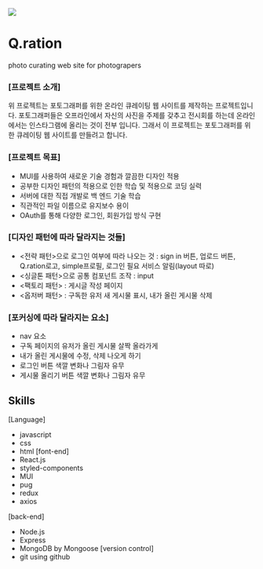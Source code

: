 <img src="https://capsule-render.vercel.app/api?type=waving&color=BDBDC8&height=150&section=header" />

# Q.ration
photo curating web site for photograpers

### [프로젝트 소개]
위 프로젝트는 포토그래퍼를 위한 온라인 큐레이팅 웹 사이트를 제작하는 프로젝트입니다.
포토그래퍼들은 오프라인에서 자신의 사진을 주제를 갖추고 전시회를 하는데 온라인에서는 인스타그램에 올리는 것이 전부 입니다. 그래서 이 프로젝트는 포토그래퍼를 위한 큐레이팅 웹 사이트를 만들려고 합니다.

### [프로젝트 목표]
 - MUI를 사용하여 새로운 기술 경험과 깔끔한 디자인 적용
 - 공부한 디자인 패턴의 적용으로 인한 학습 및 적용으로 코딩 실력
 - 서버에 대한 직접 개발로 백 엔드 기술 학습
 - 직관적인 파일 이름으로 유지보수 용이
 - OAuth를 통해 다양한 로그인, 회원가입 방식 구현

### [디자인 패턴에 따라 달라지는 것들]
 - <전략 패턴>으로 로그인 여부에 따라 나오는 것 : sign in 버튼, 업로드 버튼, Q.ration로고, simple프로필, 로그인 필요 서비스 알림(layout 따로)
 - <싱글톤 패턴>으로 공통 컴포넌트 조작 : input
 - <팩토리 패턴> : 게시글 작성 페이지 
 - <옵저버 패턴> : 구독한 유저 새 게시물 표시, 내가 올린 게시물 삭제

### [포커싱에 따라 달라지는 요소]
 - nav 요소
 - 구독 페이지의 유저가 올린 게시물 살짝 올라가게
 - 내가 올린 게시물에 수정, 삭제 나오게 하기
 - 로그인 버튼 색깔 변화나 그림자 유무
 - 게시물 올리기 버튼 색깔 변화나 그림자 유무

## Skills
 [Language]
  - javascript
  - css
  - html
 [font-end]
  - React.js
  - styled-components
  - MUI
  - pug
  - redux
  - axios

 [back-end]
  - Node.js
  - Express
  - MongoDB by Mongoose
 [version control]
  - git using github 
